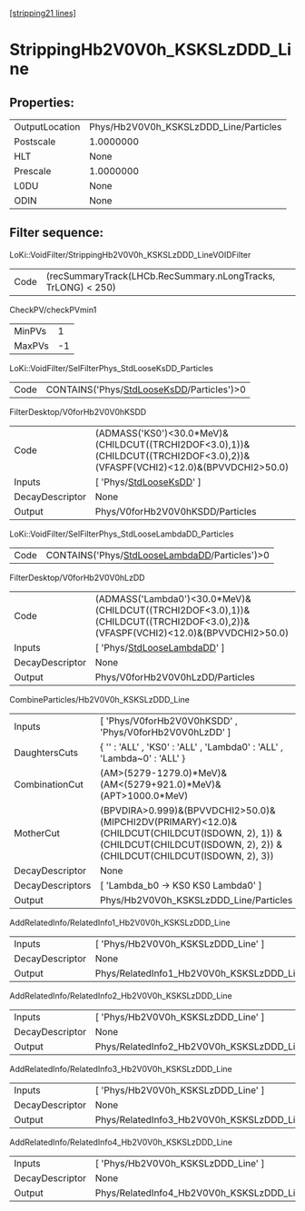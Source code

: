 [[stripping21 lines]](./stripping21-index)

# StrippingHb2V0V0h_KSKSLzDDD_Line

## Properties:

|                |                                        |
|----------------|----------------------------------------|
| OutputLocation | Phys/Hb2V0V0h_KSKSLzDDD_Line/Particles |
| Postscale      | 1.0000000                              |
| HLT            | None                                   |
| Prescale       | 1.0000000                              |
| L0DU           | None                                   |
| ODIN           | None                                   |

## Filter sequence:

LoKi::VoidFilter/StrippingHb2V0V0h_KSKSLzDDD_LineVOIDFilter

|      |                                                               |
|------|---------------------------------------------------------------|
| Code | (recSummaryTrack(LHCb.RecSummary.nLongTracks, TrLONG) \< 250) |

CheckPV/checkPVmin1

|        |     |
|--------|-----|
| MinPVs | 1   |
| MaxPVs | -1  |

LoKi::VoidFilter/SelFilterPhys_StdLooseKsDD_Particles

|      |                                                                                          |
|------|------------------------------------------------------------------------------------------|
| Code | CONTAINS('Phys/[StdLooseKsDD](./stripping21-commonparticles-stdlooseksdd)/Particles')\>0 |

FilterDesktop/V0forHb2V0V0hKSDD

|                 |                                                                                                                                  |
|-----------------|----------------------------------------------------------------------------------------------------------------------------------|
| Code            | (ADMASS('KS0')\<30.0\*MeV)&(CHILDCUT((TRCHI2DOF\<3.0),1))&(CHILDCUT((TRCHI2DOF\<3.0),2))&(VFASPF(VCHI2)\<12.0)&(BPVVDCHI2\>50.0) |
| Inputs          | [ 'Phys/[StdLooseKsDD](./stripping21-commonparticles-stdlooseksdd)' ]                                                          |
| DecayDescriptor | None                                                                                                                             |
| Output          | Phys/V0forHb2V0V0hKSDD/Particles                                                                                                 |

LoKi::VoidFilter/SelFilterPhys_StdLooseLambdaDD_Particles

|      |                                                                                                  |
|------|--------------------------------------------------------------------------------------------------|
| Code | CONTAINS('Phys/[StdLooseLambdaDD](./stripping21-commonparticles-stdlooselambdadd)/Particles')\>0 |

FilterDesktop/V0forHb2V0V0hLzDD

|                 |                                                                                                                                      |
|-----------------|--------------------------------------------------------------------------------------------------------------------------------------|
| Code            | (ADMASS('Lambda0')\<30.0\*MeV)&(CHILDCUT((TRCHI2DOF\<3.0),1))&(CHILDCUT((TRCHI2DOF\<3.0),2))&(VFASPF(VCHI2)\<12.0)&(BPVVDCHI2\>50.0) |
| Inputs          | [ 'Phys/[StdLooseLambdaDD](./stripping21-commonparticles-stdlooselambdadd)' ]                                                      |
| DecayDescriptor | None                                                                                                                                 |
| Output          | Phys/V0forHb2V0V0hLzDD/Particles                                                                                                     |

CombineParticles/Hb2V0V0h_KSKSLzDDD_Line

|                  |                                                                                                                                                                             |
|------------------|-----------------------------------------------------------------------------------------------------------------------------------------------------------------------------|
| Inputs           | [ 'Phys/V0forHb2V0V0hKSDD' , 'Phys/V0forHb2V0V0hLzDD' ]                                                                                                                   |
| DaughtersCuts    | { '' : 'ALL' , 'KS0' : 'ALL' , 'Lambda0' : 'ALL' , 'Lambda~0' : 'ALL' }                                                                                                     |
| CombinationCut   | (AM\>(5279-1279.0)\*MeV)&(AM\<(5279+921.0)\*MeV)&(APT\>1000.0\*MeV)                                                                                                         |
| MotherCut        | (BPVDIRA\>0.999)&(BPVVDCHI2\>50.0)&(MIPCHI2DV(PRIMARY)\<12.0)& (CHILDCUT(CHILDCUT(ISDOWN, 2), 1)) & (CHILDCUT(CHILDCUT(ISDOWN, 2), 2)) & (CHILDCUT(CHILDCUT(ISDOWN, 2), 3)) |
| DecayDescriptor  | None                                                                                                                                                                        |
| DecayDescriptors | [ 'Lambda_b0 -\> KS0 KS0 Lambda0' ]                                                                                                                                       |
| Output           | Phys/Hb2V0V0h_KSKSLzDDD_Line/Particles                                                                                                                                      |

AddRelatedInfo/RelatedInfo1_Hb2V0V0h_KSKSLzDDD_Line

|                 |                                                     |
|-----------------|-----------------------------------------------------|
| Inputs          | [ 'Phys/Hb2V0V0h_KSKSLzDDD_Line' ]                |
| DecayDescriptor | None                                                |
| Output          | Phys/RelatedInfo1_Hb2V0V0h_KSKSLzDDD_Line/Particles |

AddRelatedInfo/RelatedInfo2_Hb2V0V0h_KSKSLzDDD_Line

|                 |                                                     |
|-----------------|-----------------------------------------------------|
| Inputs          | [ 'Phys/Hb2V0V0h_KSKSLzDDD_Line' ]                |
| DecayDescriptor | None                                                |
| Output          | Phys/RelatedInfo2_Hb2V0V0h_KSKSLzDDD_Line/Particles |

AddRelatedInfo/RelatedInfo3_Hb2V0V0h_KSKSLzDDD_Line

|                 |                                                     |
|-----------------|-----------------------------------------------------|
| Inputs          | [ 'Phys/Hb2V0V0h_KSKSLzDDD_Line' ]                |
| DecayDescriptor | None                                                |
| Output          | Phys/RelatedInfo3_Hb2V0V0h_KSKSLzDDD_Line/Particles |

AddRelatedInfo/RelatedInfo4_Hb2V0V0h_KSKSLzDDD_Line

|                 |                                                     |
|-----------------|-----------------------------------------------------|
| Inputs          | [ 'Phys/Hb2V0V0h_KSKSLzDDD_Line' ]                |
| DecayDescriptor | None                                                |
| Output          | Phys/RelatedInfo4_Hb2V0V0h_KSKSLzDDD_Line/Particles |
